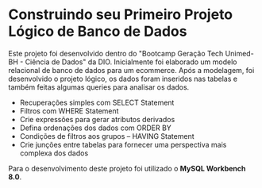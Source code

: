 # Construindo seu Primeiro Projeto Lógico de Banco de Dados

Este projeto foi desenvolvido dentro do "Bootcamp Geração Tech Unimed-BH - Ciência de Dados" da DIO. 
Inicialmente foi elaborado um modelo relacional de banco de dados para um ecommerce. Após a modelagem, foi desenvolvido o projeto lógico, os dados foram inseridos nas tabelas e também feitas algumas queries para analisar os dados. 

- Recuperações simples com SELECT Statement
- Filtros com WHERE Statement
- Crie expressões para gerar atributos derivados
- Defina ordenações dos dados com ORDER BY
- Condições de filtros aos grupos – HAVING Statement
- Crie junções entre tabelas para fornecer uma perspectiva mais complexa dos dados

Para o desenvolvimento deste projeto foi utilizado o **MySQL Workbench 8.0**.
